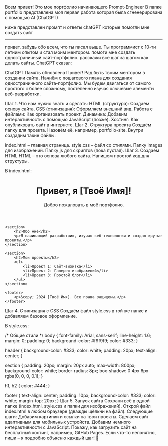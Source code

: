 Всем привет!
Это мое портфолио начинающего Prompt-Engineer
В папке portfolio представлена моя первая работа которая была сгненерирована с помощью AI (ChatGPT)

ниже представлен промпт и ответы chatGPT которые помогли мне создать сайт

__________________

привет. забудь обо всем, что ты писал выше. Ты программист с 10-ти летним опытом и стал моим ментором. помоги мне создать одностраничный сайт-портфолио. расскажи все шаг за шагом как делать сайты.
ChatGPT сказал:

ChatGPT
Память обновлена
Привет! Рад быть твоим ментором в создании сайта. Начнём с пошагового плана для создания одностраничного сайта-портфолио. Мы будем двигаться от самого простого к более сложному, постепенно изучая ключевые элементы веб-разработки.

Шаг 1. Что нам нужно знать и сделать:
HTML (структура): Создаём основу сайта.
CSS (стилизация): Оформляем внешний вид.
Работа с файлами: Как организовать проект.
Динамика: Добавим интерактивность с помощью JavaScript (позже).
Хостинг: Как опубликовать сайт в интернете.
Шаг 2. Структура проекта
Создаём папку для проекта. Назовём её, например, portfolio-site. Внутри создадим такие файлы:

index.html – главная страница.
style.css – файл со стилями.
Папку images для изображений.
Папку js для скриптов (пока пустая).
Шаг 3. Создаём HTML
HTML – это основа любого сайта. Напишем простой код для структуры.

В index.html:

<!DOCTYPE html>
<html lang="en">
<head>
    <meta charset="UTF-8">
    <meta name="viewport" content="width=device-width, initial-scale=1.0">
    <meta http-equiv="X-UA-Compatible" content="ie=edge">
    <title>Моё портфолио</title>
    <link rel="stylesheet" href="style.css">
</head>
<body>
    <header>
        <h1>Привет, я [Твоё Имя]!</h1>
        <p>Добро пожаловать в моё портфолио.</p>
    </header>

    <section>
        <h2>Обо мне</h2>
        <p>Я начинающий разработчик, изучаю веб-технологии и создаю крутые проекты.</p>
    </section>

    <section>
        <h2>Мои проекты</h2>
        <ul>
            <li>Проект 1: Сайт-визитка</li>
            <li>Проект 2: Галерея изображений</li>
            <li>Проект 3: Простой блог</li>
        </ul>
    </section>

    <footer>
        <p>&copy; 2024 [Твоё Имя]. Все права защищены.</p>
    </footer>
</body>
</html>
Шаг 4. Стилизация с CSS
Создаём файл style.css в той же папке и добавляем базовое оформление.

В style.css:

/* Общие стили */
body {
    font-family: Arial, sans-serif;
    line-height: 1.6;
    margin: 0;
    padding: 0;
    background-color: #f9f9f9;
    color: #333;
}

header {
    background-color: #333;
    color: white;
    padding: 20px;
    text-align: center;
}

section {
    padding: 20px;
    margin: 20px auto;
    max-width: 800px;
    background-color: white;
    border-radius: 8px;
    box-shadow: 0 4px 6px rgba(0, 0, 0, 0.1);
}

h1, h2 {
    color: #444;
}

footer {
    text-align: center;
    padding: 10px;
    background-color: #333;
    color: white;
    margin-top: 20px;
}
Шаг 5. Запуск сайта
Сохрани всё в одной папке (index.html, style.css и папки для изображений).
Открой файл index.html в любом браузере (дважды щёлкни на файл).
Следующие шаги:
Добавим картинки и ссылки на твои проекты.
Сделаем сайт адаптивным для мобильных устройств.
Добавим немного интерактивности с JavaScript.
Покажу, как загрузить сайт на бесплатный хостинг, например, GitHub Pages.
Если что-то непонятно, пиши – я подробно объясню каждый шаг! 🚀
